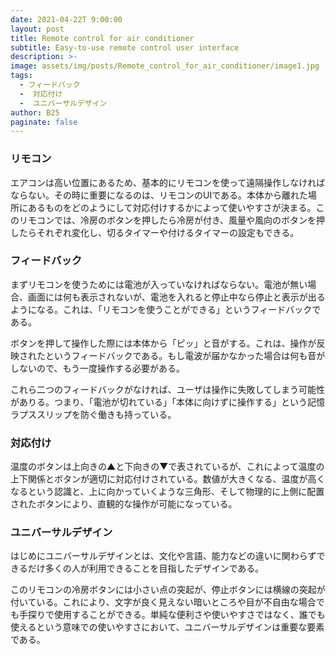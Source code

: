 ```yaml
---
date: 2021-04-22T 9:00:00
layout: post
title: Remote control for air conditioner
subtitle: Easy-to-use remote control user interface
description: >-
image: assets/img/posts/Remote_control_for_air_conditioner/image1.jpg
tags: 
  - フィードバック
  -  対応付け
  -  ユニバーサルデザイン
author: B25
paginate: false
---
```


### リモコン
エアコンは高い位置にあるため、基本的にリモコンを使って遠隔操作しなければならない。その時に重要になるのは、リモコンのUIである。本体から離れた場所にあるものをどのようにして対応付けするかによって使いやすさが決まる。このリモコンでは、冷房のボタンを押したら冷房が付き、風量や風向のボタンを押したらそれぞれ変化し、切るタイマーや付けるタイマーの設定もできる。

### フィードバック
まずリモコンを使うためには電池が入っていなければならない。電池が無い場合、画面には何も表示されないが、電池を入れると停止中なら停止と表示が出るようになる。これは、「リモコンを使うことができる」というフィードバックである。

ボタンを押して操作した際には本体から「ピッ」と音がする。これは、操作が反映されたというフィードバックである。もし電波が届かなかった場合は何も音がしないので、もう一度操作する必要がある。

これら二つのフィードバックがなければ、ユーザは操作に失敗してしまう可能性がありる。つまり、「電池が切れている」「本体に向けずに操作する」という記憶ラプススリップを防ぐ働きも持っている。

### 対応付け
温度のボタンは上向きの▲と下向きの▼で表されているが、これによって温度の上下関係とボタンが適切に対応付けされている。数値が大きくなる、温度が高くなるという認識と、上に向かっていくような三角形、そして物理的に上側に配置されたボタンにより、直観的な操作が可能になっている。

### ユニバーサルデザイン
はじめにユニバーサルデザインとは、文化や言語、能力などの違いに関わらずできるだけ多くの人が利用できることを目指したデザインである。

このリモコンの冷房ボタンには小さい点の突起が、停止ボタンには横線の突起が付いている。これにより、文字が良く見えない暗いところや目が不自由な場合でも手探りで使用することができる。単純な便利さや使いやすさではなく、誰でも使えるという意味での使いやすさにおいて、ユニバーサルデザインは重要な要素である。
